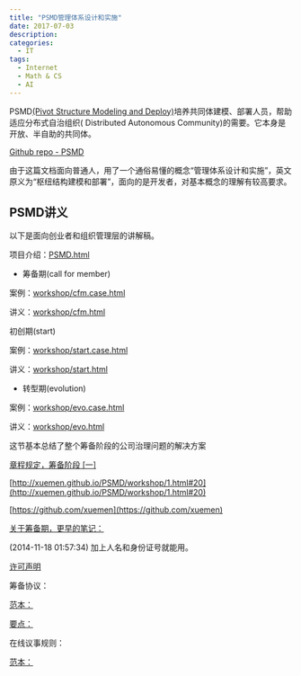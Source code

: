 ```yaml
---
title: "PSMD管理体系设计和实施"
date: 2017-07-03
description: 
categories:
  - IT
tags:
  - Internet
  - Math & CS
  - AI
---
```



PSMD[(Pivot Structure Modeling and Deploy)](http://xuemen.github.io/PSMD/)培养共同体建模、部署人员，帮助适应分布式自治组织( Distributed Autonomous Community)的需要。它本身是开放、半自助的共同体。

[Github repo - PSMD](https://github.com/xuemen/PSMD/blob/master/README.md)

由于这篇文档面向普通人，用了一个通俗易懂的概念“管理体系设计和实施”，英文原义为“枢纽结构建模和部署”，面向的是开发者，对基本概念的理解有较高要求。

## **PSMD讲义**

以下是面向创业者和组织管理层的讲解稿。

项目介绍：[PSMD.html](http://xuemen.github.io/PSMD/PSMD.html)

- 筹备期(call for member)

案例：[workshop/cfm.case.html](http://xuemen.github.io/PSMD/workshop/cfm.case.html)

讲义：[workshop/cfm.html](http://xuemen.github.io/PSMD/workshop/cfm.html)

初创期(start)

案例：[workshop/start.case.html](http://xuemen.github.io/PSMD/workshop/start.case.html)

讲义：[workshop/start.html](http://xuemen.github.io/PSMD/workshop/start.html)

- 转型期(evolution)

案例：[workshop/evo.case.html](http://xuemen.github.io/PSMD/workshop/evo.case.html)

讲义：[workshop/evo.html](http://xuemen.github.io/PSMD/workshop/evo.html)


这节基本总结了整个筹备阶段的公司治理问题的解决方案


[章程规定，筹备阶段 [一]](https://github.com/xuemen/PSMD/blob/master/workshop/1.html)

[http://xuemen.github.io/PSMD/workshop/1.html#20](http://xuemen.github.io/PSMD/workshop/1.html#20)

[https://github.com/xuemen](https://github.com/xuemen)

[关于筹备期，更早的笔记：](http://blog.sina.com.cn/s/blog_591ac3040102v67t.html)

(2014-11-18 01:57:34) 加上人名和身份证号就能用。

[许可声明](http://blog.sina.com.cn/s/blog_591ac3040102vus8.html)

筹备协议：

[范本：](http://blog.sina.com.cn/s/blog_591ac3040102v67t.html)

[要点：](http://blog.sina.com.cn/s/blog_591ac3040102vp0s.html)

在线议事规则：

[范本：](http://blog.sina.com.cn/s/blog_591ac304010186yg.html)

